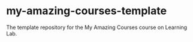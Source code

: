 # my-amazing-courses-template
The template repository for the My Amazing Courses course on Learning Lab.
